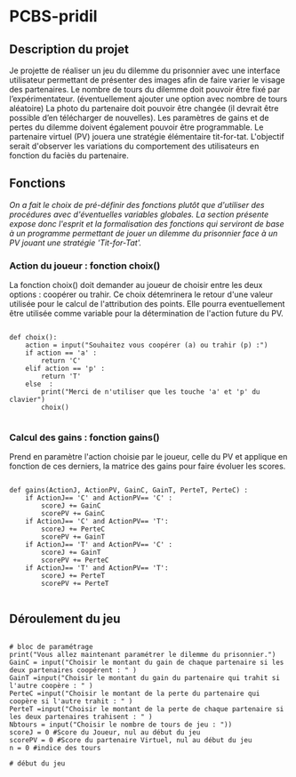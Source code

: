# PCBS-pridil

## Description du projet

Je projette de réaliser un jeu du dilemme du prisonnier avec une interface utilisateur permettant de présenter des images afin de faire varier le visage des partenaires.
Le nombre de tours du dilemme doit pouvoir être fixé par l’expérimentateur. (éventuellement ajouter une option avec nombre de tours aléatoire)
La photo du partenaire  doit pouvoir être changée (il devrait être possible d’en télécharger de nouvelles).
Les paramètres de gains et de pertes du dilemme doivent également pouvoir être programmable.
Le partenaire virtuel (PV) jouera une stratégie élémentaire tit-for-tat.
L'objectif serait d'observer les variations du comportement des utilisateurs en fonction du faciès du partenaire.



## Fonctions

_On a fait le choix de pré-définir des fonctions plutôt que d'utiliser des procédures avec d'éventuelles variables globales. La section présente expose donc l'esprit et la formalisation des fonctions qui serviront de base à un programme permettant de jouer un dilemme du prisonnier face à un PV jouant une stratégie 'Tit-for-Tat'._


### Action du joueur : fonction choix()

La fonction choix() doit demander au joueur de choisir entre les deux options : coopérer ou trahir.
Ce choix détemrinera le retour d'une valeur utilisée pour le calcul de l'attribution des points.
Elle pourra eventuellement être utilisée comme variable pour la détermination de l'action future du PV.

<pre><code>
def choix():
    action = input("Souhaitez vous coopérer (a) ou trahir (p) :") 
    if action == 'a' :
        return 'C'
    elif action == 'p' :
        return 'T'
    else  :
        print("Merci de n'utiliser que les touche 'a' et 'p' du clavier") 
        choix()
 </code></pre>
 
 ### Calcul des gains : fonction gains()
 
 Prend en paramètre l'action choisie par le joueur, celle du PV et applique en fonction de ces derniers, la matrice des gains pour faire évoluer les scores.
 
 <pre><code>
def gains(ActionJ, ActionPV, GainC, GainT, PerteT, PerteC) : 
    if ActionJ== 'C' and ActionPV== 'C' :
        scoreJ += GainC
        scorePV += GainC
    if ActionJ== 'C' and ActionPV== 'T':
        scoreJ += PerteC
        scorePV += GainT
    if ActionJ== 'T' and ActionPV== 'C' :
        scoreJ += GainT
        scorePV += PerteC
    if ActionJ== 'T' and ActionPV== 'T':
        scoreJ += PerteT
        scorePV += PerteT
 </code></pre>
 
 ## Déroulement du jeu
 
 <pre><code>
# bloc de paramétrage     
print("Vous allez maintenant paramétrer le dilemme du prisonnier.")
GainC = input("Choisir le montant du gain de chaque partenaire si les deux partenaires coopérent : " )
GainT =input("Choisir le montant du gain du partenaire qui trahit si l'autre coopère : " )
PerteC =input("Choisir le montant de la perte du partenaire qui coopère si l'autre trahit : " )
PerteT =input("Choisir le montant de la perte de chaque partenaire si les deux partenaires trahisent : " )
Nbtours = input("Choisir le nombre de tours de jeu : "))
scoreJ = 0 #Score du Joueur, nul au début du jeu
scorePV = 0 #Score du partenaire Virtuel, nul au début du jeu
n = 0 #indice des tours

# début du jeu

 </code></pre>
